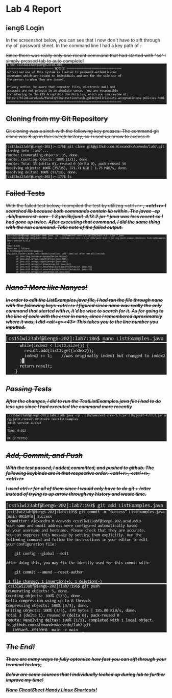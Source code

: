 # Lab 4 Report

## ieng6 Login
In the screenshot below, you can see that I now don't have to sift through my ol' password sheet.
In the command line I had a key path of <s><s><tab>. 
  
Since there was really only one recent command that had started with "ss" I simply pressed tab to
auto complete!
![Login](LAB4LOGIN.png)

## Cloning from my Git Repository
Git cloning was a sinch with the following key presses: <up><up><up><up><up><up><up><up><enter>
The command git clone was 8 up in the search history, so I used up arrow to access it.

![Cloning](LAB4CLONE.png)

## Failed Tests
With the failed test below, I compiled the test by utilizng <ctrl+r> <l><i><b> <up><up><enter>, <ctrl+r> <l><i><b> <up><up><enter>
I searched lib because both commands contain lib within. 
The javac -cp .:lib/hamcrest-core-
1.3.jar:lib/junit-4.13.2.jar *.java was less recent so I had gone up twice.
After executing that command, I did the same thing with the run command.
Take note of the failed output.

![Failed Tests](LAB4JUNITTESTS.png)
  
## Nano? More like Nanyes!
In order to edit the ListExamples.java file, I had ran the file through nano with the following keys
<ctrl+r><n><a><n><enter>
I figured since nano was really the only command that started with n, It'd be wise to search for it.
As for going to the line of code with the error in nano, since I remembered aproximately where it was,
I did <alt+g><43><enter>
This takes you to the line number you inputted.

![Nano](Lab4Nano1.png)
![Nano2](Lab4Nano2.png)
  
## Passing Tests
After the changes, I did <up><up><enter> to run the TestListExamples.java file
I had to do less ups since I had executed the command more recently

![Passed Tests](LAB4SUCCESSTEST.png)

## Add, Commit, and Push
With the test passed, I added,committed, and pushed to github. 
The following keybinds are in that respective order:
<ctrl+r><g><i><t><spacebar><a><enter>, <ctrl+r><g><i><t><spacebar><c><o><enter>, 
<ctrl+r><g><i><t><spacebar><p><enter>

I used ctrl+r for all of them since I would only have to do git + letter 
instead of trying to up arrow through my history and waste time.

![Git Add](Lab4Add.png)
![Git Commit](LAB4GITCOMMIT.png)
![Git Push](LAB4PUSH.png)

## The End!
There are many ways to fully optomize how fast you can sift through your terminal history,

Below are some sources that I individually looked up during lab to further improve my time!

[Nano CheatSheet](https://www.nano-editor.org/dist/latest/cheatsheet.html)
[Handy Linux Shortcuts!](https://linuxhandbook.com/linux-shortcuts/)
